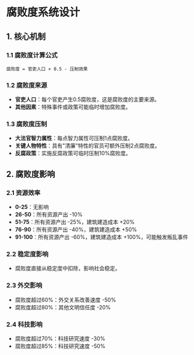 # 腐败度系统设计

## 1. 核心机制

### 1.1 腐败度计算公式
```
腐败度 = 官吏人口 × 0.5 - 压制效果
```

### 1.2 腐败度来源
- **官吏人口**：每个官吏产生0.5腐败度，这是腐败度的主要来源。
- **其他因素**：特殊事件或政策可能临时增加腐败度。

### 1.3 腐败度压制
- **大法官智力属性**：每点智力属性可压制1点腐败度。
- **关键人物特性**：具有"清廉"特性的官员可额外压制2点腐败度。
- **反腐政策**：实施反腐政策可临时压制10%腐败度。

## 2. 腐败度影响

### 2.1 资源效率
- **0-25**：无影响
- **26-50**：所有资源产出 -10%
- **51-75**：所有资源产出 -25%，建筑建造成本 +20%
- **76-90**：所有资源产出 -40%，建筑建造成本 +50%
- **91-100**：所有资源产出 -60%，建筑建造成本 +100%，可能触发叛乱事件

### 2.2 稳定度影响
- 腐败度直接从稳定度中扣除，影响社会稳定。

### 2.3 外交影响
- 腐败度超过60%：外交关系改善速度 -50%
- 腐败度超过80%：其他文明信任度 -20%

### 2.4 科技影响
- 腐败度超过70%：科技研究速度 -30%
- 腐败度超过85%：科技研究速度 -50%

